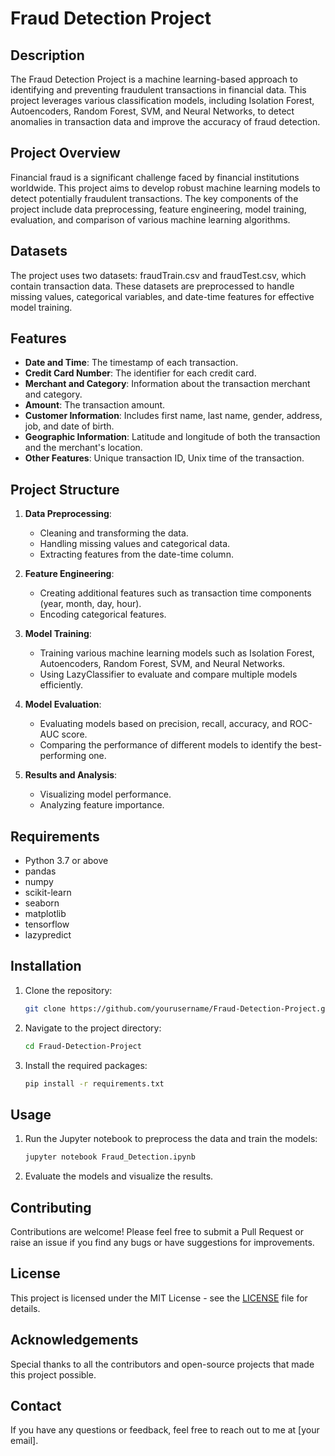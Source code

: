 # Fraud Detection Project

## Description

The Fraud Detection Project is a machine learning-based approach to identifying and preventing fraudulent transactions in financial data. This project leverages various classification models, including Isolation Forest, Autoencoders, Random Forest, SVM, and Neural Networks, to detect anomalies in transaction data and improve the accuracy of fraud detection.

## Project Overview

Financial fraud is a significant challenge faced by financial institutions worldwide. This project aims to develop robust machine learning models to detect potentially fraudulent transactions. The key components of the project include data preprocessing, feature engineering, model training, evaluation, and comparison of various machine learning algorithms.

## Datasets

The project uses two datasets: fraudTrain.csv and fraudTest.csv, which contain transaction data. These datasets are preprocessed to handle missing values, categorical variables, and date-time features for effective model training.

## Features

- **Date and Time**: The timestamp of each transaction.
- **Credit Card Number**: The identifier for each credit card.
- **Merchant and Category**: Information about the transaction merchant and category.
- **Amount**: The transaction amount.
- **Customer Information**: Includes first name, last name, gender, address, job, and date of birth.
- **Geographic Information**: Latitude and longitude of both the transaction and the merchant's location.
- **Other Features**: Unique transaction ID, Unix time of the transaction.

## Project Structure

1. **Data Preprocessing**:
   - Cleaning and transforming the data.
   - Handling missing values and categorical data.
   - Extracting features from the date-time column.

2. **Feature Engineering**:
   - Creating additional features such as transaction time components (year, month, day, hour).
   - Encoding categorical features.

3. **Model Training**:
   - Training various machine learning models such as Isolation Forest, Autoencoders, Random Forest, SVM, and Neural Networks.
   - Using LazyClassifier to evaluate and compare multiple models efficiently.

4. **Model Evaluation**:
   - Evaluating models based on precision, recall, accuracy, and ROC-AUC score.
   - Comparing the performance of different models to identify the best-performing one.

5. **Results and Analysis**:
   - Visualizing model performance.
   - Analyzing feature importance.

## Requirements

- Python 3.7 or above
- pandas
- numpy
- scikit-learn
- seaborn
- matplotlib
- tensorflow
- lazypredict

## Installation

1. Clone the repository:

    ```bash
    git clone https://github.com/yourusername/Fraud-Detection-Project.git
    ```

2. Navigate to the project directory:

    ```bash
    cd Fraud-Detection-Project
    ```

3. Install the required packages:

    ```bash
    pip install -r requirements.txt
    ```

## Usage

1. Run the Jupyter notebook to preprocess the data and train the models:

    ```bash
    jupyter notebook Fraud_Detection.ipynb
    ```

2. Evaluate the models and visualize the results.

## Contributing

Contributions are welcome! Please feel free to submit a Pull Request or raise an issue if you find any bugs or have suggestions for improvements.

## License

This project is licensed under the MIT License - see the [LICENSE](LICENSE) file for details.

## Acknowledgements

Special thanks to all the contributors and open-source projects that made this project possible.

## Contact

If you have any questions or feedback, feel free to reach out to me at [your email].
